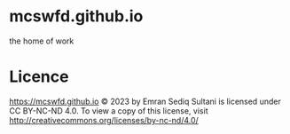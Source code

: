# mcswfd.github.io
the home of work
# Licence
https://mcswfd.github.io © 2023 by Emran Sediq Sultani is licensed under CC BY-NC-ND 4.0. To view a copy of this license, visit http://creativecommons.org/licenses/by-nc-nd/4.0/
